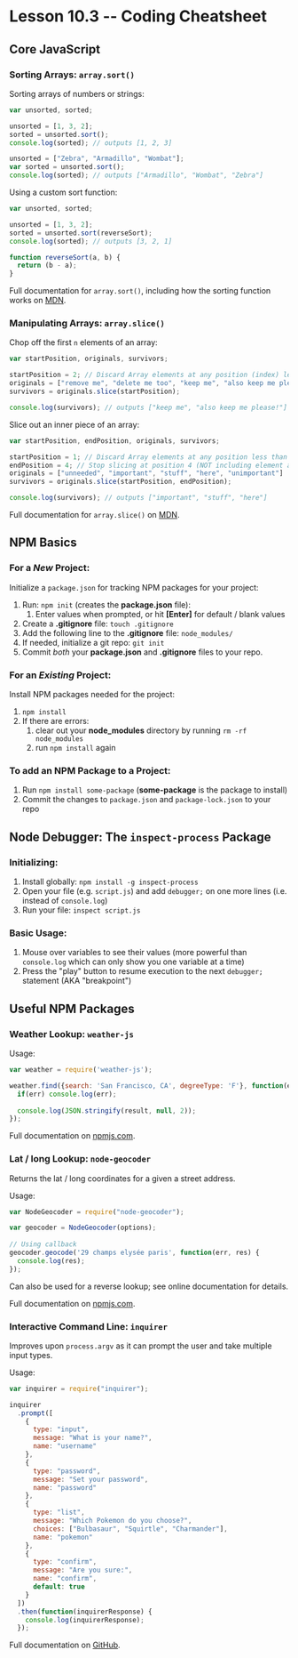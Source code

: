 # Lesson 10.3 -- Coding Cheatsheet

## Core JavaScript

### Sorting Arrays: `array.sort()`

Sorting arrays of numbers or strings:

```javascript
var unsorted, sorted;

unsorted = [1, 3, 2];
sorted = unsorted.sort();
console.log(sorted); // outputs [1, 2, 3]

unsorted = ["Zebra", "Armadillo", "Wombat"];
var sorted = unsorted.sort();
console.log(sorted); // outputs ["Armadillo", "Wombat", "Zebra"]
```

Using a custom sort function:

```javascript
var unsorted, sorted;

unsorted = [1, 3, 2];
sorted = unsorted.sort(reverseSort);
console.log(sorted); // outputs [3, 2, 1]

function reverseSort(a, b) {
  return (b - a);
}
```

Full documentation for `array.sort()`, including how the sorting function works on [MDN](https://developer.mozilla.org/en-US/docs/Web/JavaScript/Reference/Global_Objects/Array/sort).

### Manipulating Arrays: `array.slice()`

Chop off the first `n` elements of an array:

```javascript
var startPosition, originals, survivors;

startPosition = 2; // Discard Array elements at any position (index) less than 2
originals = ["remove me", "delete me too", "keep me", "also keep me please!"]
survivors = originals.slice(startPosition);

console.log(survivors); // outputs ["keep me", "also keep me please!"]
```

Slice out an inner piece of an array:

```javascript
var startPosition, endPosition, originals, survivors;

startPosition = 1; // Discard Array elements at any position less than 1
endPosition = 4; // Stop slicing at position 4 (NOT including element at position 4!)
originals = ["unneeded", "important", "stuff", "here", "unimportant"]
survivors = originals.slice(startPosition, endPosition);

console.log(survivors); // outputs ["important", "stuff", "here"]
```

Full documentation for `array.slice()` on [MDN](https://developer.mozilla.org/en-US/docs/Web/JavaScript/Reference/Global_Objects/Array/slice).

## NPM Basics

### For a _New_ Project:

Initialize a `package.json` for tracking NPM packages for your project:

1. Run: `npm init` (creates the **package.json** file):
   1. Enter values when prompted, or hit **[Enter]** for default / blank values
2. Create a **.gitignore** file: `touch .gitignore`
3. Add the following line to the **.gitignore** file: `node_modules/`
4. If needed, initialize a git repo: `git init`
4. Commit _both_ your **package.json** and **.gitignore** files to your repo.

### For an _Existing_ Project:

Install NPM packages needed for the project:

1. `npm install`
2. If there are errors:
   1. clear out your **node_modules** directory by running `rm -rf node_modules`
   2. run `npm install` again

### To add an NPM Package to a Project:

1. Run `npm install some-package` (**some-package** is the package to install)
2. Commit the changes to `package.json` and `package-lock.json` to your repo

## Node Debugger: The `inspect-process` Package

### Initializing:

1. Install globally: `npm install -g inspect-process`
1. Open your file (e.g. `script.js`) and add `debugger;` on one more lines (i.e. instead of `console.log`)
1. Run your file: `inspect script.js`

### Basic Usage:

1. Mouse over variables to see their values (more powerful than `console.log` which can only show you one variable at a time)
2. Press the "play" button to resume execution to the next `debugger;` statement (AKA "breakpoint")

## Useful NPM Packages

### Weather Lookup: `weather-js`

Usage:

```javascript
var weather = require('weather-js');

weather.find({search: 'San Francisco, CA', degreeType: 'F'}, function(err, result) {
  if(err) console.log(err);
 
  console.log(JSON.stringify(result, null, 2));
});
```

Full documentation on [npmjs.com](https://www.npmjs.com/package/weather-js).

### Lat / long Lookup: `node-geocoder`

Returns the lat / long coordinates for a given a street address.

Usage:

```javascript
var NodeGeocoder = require("node-geocoder");

var geocoder = NodeGeocoder(options);
 
// Using callback
geocoder.geocode('29 champs elysée paris', function(err, res) {
  console.log(res);
});
```

Can also be used for a reverse lookup; see online documentation for details.

Full documentation on [npmjs.com](https://www.npmjs.com/package/node-geocoder).

### Interactive Command Line: `inquirer`

Improves upon `process.argv` as it can prompt the user and take multiple input types.

Usage:

```javascript
var inquirer = require("inquirer");

inquirer
  .prompt([
    {
      type: "input",
      message: "What is your name?",
      name: "username"
    },
    {
      type: "password",
      message: "Set your password",
      name: "password"
    },
    {
      type: "list",
      message: "Which Pokemon do you choose?",
      choices: ["Bulbasaur", "Squirtle", "Charmander"],
      name: "pokemon"
    },
    {
      type: "confirm",
      message: "Are you sure:",
      name: "confirm",
      default: true
    }
  ])
  .then(function(inquirerResponse) {
    console.log(inquirerResponse);
  });
```

Full documentation on [GitHub](https://github.com/SBoudrias/Inquirer.js/#documentation).
